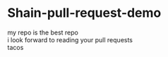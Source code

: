 # Shain-pull-request-demo

my repo is the best repo  
i look forward to reading your pull requests   
tacos  
